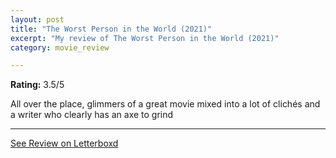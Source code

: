 ```yaml
---
layout: post
title: "The Worst Person in the World (2021)"
excerpt: "My review of The Worst Person in the World (2021)"
category: movie_review

---
```


**Rating:** 3.5/5

All over the place, glimmers of a great movie mixed into a lot of clichés and a writer who clearly has an axe to grind

<hr>

[See Review on Letterboxd](https://boxd.it/2BCiN1)
